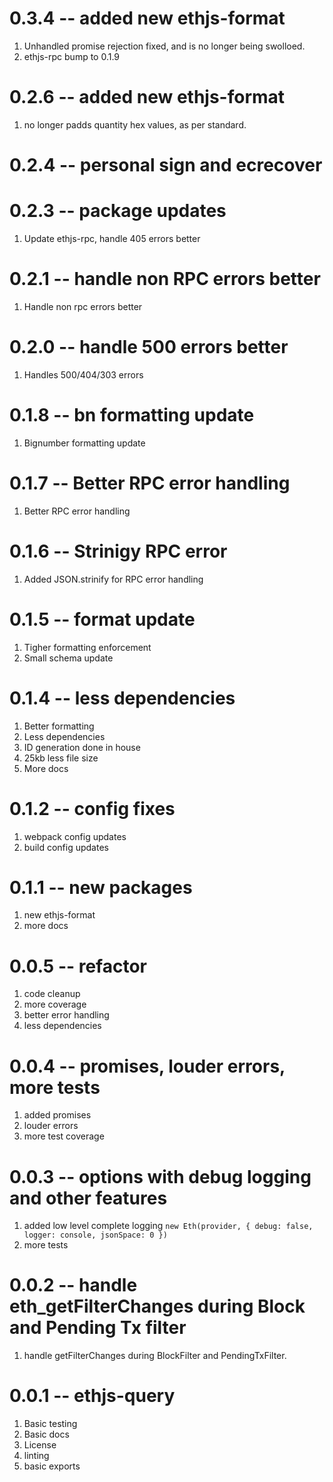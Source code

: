 # 0.3.4 -- added new ethjs-format

1. Unhandled promise rejection fixed, and is no longer being swolloed.
2. ethjs-rpc bump to 0.1.9

# 0.2.6 -- added new ethjs-format

1. no longer padds quantity hex values, as per standard.

# 0.2.4 -- personal sign and ecrecover

# 0.2.3 -- package updates

1. Update ethjs-rpc, handle 405 errors better

# 0.2.1 -- handle non RPC errors better

1. Handle non rpc errors better

# 0.2.0 -- handle 500 errors better

1. Handles 500/404/303 errors

# 0.1.8 -- bn formatting update

1. Bignumber formatting update

# 0.1.7 -- Better RPC error handling

1. Better RPC error handling

# 0.1.6 -- Strinigy RPC error

1. Added JSON.strinify for RPC error handling

# 0.1.5 -- format update

1. Tigher formatting enforcement
2. Small schema update

# 0.1.4 -- less dependencies

1. Better formatting
2. Less dependencies
3. ID generation done in house
4. 25kb less file size
5. More docs

# 0.1.2 -- config fixes

1. webpack config updates
2. build config updates

# 0.1.1 -- new packages

1. new ethjs-format
2. more docs

# 0.0.5 -- refactor

1. code cleanup
2. more coverage
3. better error handling
4. less dependencies

# 0.0.4 -- promises, louder errors, more tests

1. added promises
2. louder errors
3. more test coverage

# 0.0.3 -- options with debug logging and other features

1. added low level complete logging `new Eth(provider, { debug: false, logger: console, jsonSpace: 0 })`
2. more tests

# 0.0.2 -- handle eth_getFilterChanges during Block and Pending Tx filter

1. handle getFilterChanges during BlockFilter and PendingTxFilter.

# 0.0.1 -- ethjs-query

1. Basic testing
2. Basic docs
3. License
4. linting
5. basic exports
